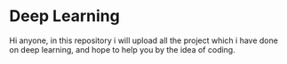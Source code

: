 # Deep Learning
Hi anyone, in this repository i will upload all the project which i have done on deep learning, and hope to help you by the idea of coding.
